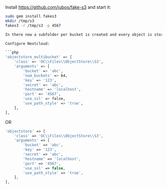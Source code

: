Install https://github.com/jubos/fake-s3 and start it:

```bash
sudo gem install fakes3
mkdir /tmp/s3
fakes3 -r /tmp/s3 -p 4567

In there now a subfolder per bucket is created and every object is stored inside a folder in there.

Configure Nextcloud:

```php
'objectstore_multibucket' => [
	'class' => 'OC\\Files\\ObjectStore\\S3',
	'arguments' => [
		'bucket' => 'abc',
		'num_buckets' => 64,
		'key' => '123',
		'secret' => 'abc',
		'hostname' => 'localhost',
		'port' => '4567',
		'use_ssl' => false,
		'use_path_style' => 'true',
	],
],
```

OR

```php
'objectstore' => [
	'class' => 'OC\\Files\\ObjectStore\\S3',
	'arguments' => [
		'bucket' => 'abc',
		'key' => '123',
		'secret' => 'abc',
		'hostname' => 'localhost',
		'port' => '4567',
		'use_ssl' => false,
		'use_path_style' => 'true',
	],
],
```